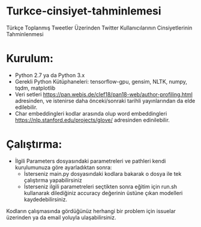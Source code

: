 # Turkce-cinsiyet-tahminlemesi
Türkçe Toplanmış Tweetler Üzerinden Twitter Kullanıcılarının Cinsiyetlerinin Tahminlenmesi

# Kurulum:
- Python 2.7 ya da Python 3.x
- Gerekli Python Kütüphaneleri:
      tensorflow-gpu, gensim, NLTK, numpy, tqdm, matplotlib
- Veri setleri https://pan.webis.de/clef18/pan18-web/author-profiling.html adresinden, ve istenirse daha önceki/sonraki tarihli     yayınlarından da elde edilebilir.
- Char embeddingleri kodlar arasında olup word embeddingleri https://nlp.stanford.edu/projects/glove/ adresinden edinilebilir.

# Çalıştırma:
- İlgili Parameters dosyasındaki parametreleri ve pathleri kendi kurulumunuza göre ayarladıktan sonra:
    * İsterseniz main.py dosyasındaki kodlara bakarak o dosya ile tek çalıştırma yapabilirsiniz
    * İsterseniz ilgili parametreleri seçtikten sonra eğitim için run.sh kullanarak dilediğiniz accuracy değerinin üstüne çıkan modelleri kaydedebilirsiniz.
    
Kodların çalışmasında gördüğünüz herhangi bir problem için issuelar üzerinden ya da email yoluyla ulaşabilirsiniz.
